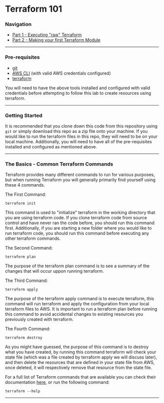# Terraform 101

### Navigation
* [Part 1 - Executing "raw" Terraform](/Part-1)
* [Part 2 - Making your first Terraform Module](/Part-2)

---

### Pre-requisites
* [git](https://git-scm.com/downloads)
* [AWS CLI](https://docs.aws.amazon.com/cli/latest/userguide/cli-chap-install.html) (with valid AWS credentials configured)
* [terraform](https://learn.hashicorp.com/terraform/getting-started/install.html)

You will need to have the above tools installed and configured with valid credentials before attempting to follow this lab to create resources using terraform.

---

### Getting Started
It is recommended that you clone down this code from this repository using `git` or simply download this repo as a zip file onto your machine. If you would like to run the terraform files in this repo, they will need to be on your local machine. Additionally, you will need to have all of the pre-requisites installed and configured as mentioned above.

---

### The Basics - Common Terraform Commands
Terraform provides many different commands to run for various purposes, but when running Terraform you will generally primarily find yourself using these 4 commands.

The First Command:
```
terraform init
```
This command is used to "initialize" terraform in the working directory that you are using terraform code. If you clone terraform code from source control and have never ran the code before, you should run this command first. Additionally, if you are starting a new folder where you would like to run terraform code, you should run this command before executing any other terraform commands.

The Second Command:
```
terraform plan
```
The purpose of the terraform plan command is to see a summary of the changes that will occur uppon running terraform.

The Third Command:
```
terraform apply
```
The purpose of the terraform apply command is to execute terraform, this command will run terraform and apply the configuration from your local terraform files to AWS. It is important to run a terraform plan before running this command to avoid accidental changes to existing resources you previously created with terraform.

The Fourth Command:
```
terraform destroy
```
As you might have guessed, the purpose of this command is to destroy what you have created, by running this command terraform will check your state file (which was a file created by terraform apply we will discuss later), and then delete the resources that are defined in your state file from AWS, once deleted, it will respectively remove that resource from the state file.

For a full list of Terraform commands that are available you can check their documentation [here](https://www.terraform.io/docs/commands/init.html), or run the following command:
```
terraform --help
```

---
